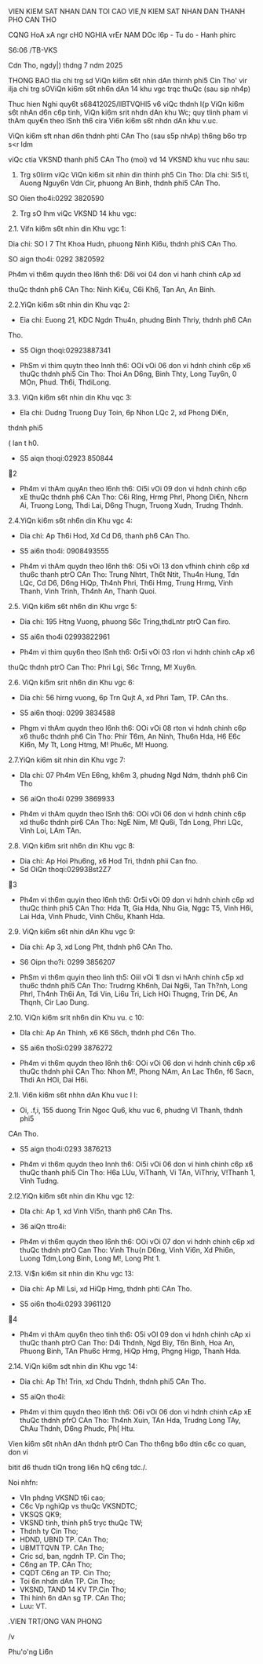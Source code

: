 VIEN KIEM SAT NHAN  DAN  TOI CAO
VIE,N  KIEM SAT NHAN  DAN
THANH PHO CAN  THO

CQNG HoA xA ngr cH0 NGHIA  vrEr NAM
DOc l6p - Tu do - Hanh  phirc

S6:06 /TB-VKS

Cdn Tho, ngdy|) thdng 7 ndm 2025

THONG BAO
tlia chi trg sd ViQn ki6m  s6t nhin dAn thirnh  phi5 Cin Tho'
vir ilja chi trg sOViQn  ki6m s6t nh6n dAn 14 khu vgc trqc thuQc  (sau sip nh4p)

Thuc hien Nghi  quy6t s68412025/llBTVQHl5  v6 viQc thdnh  l{p ViQn  ki6m  s6t
nhAn d6n c6p tinh,  ViQn  ki6m srit nhdn dAn khu Wc; quy tlinh  pham  vi thAm quy€n
theo lSnh th6 cira Vi6n ki6m s6t nhdn dAn khu v.uc.

ViQn  ki6m  sft nhan  d6n thdnh  phti CAn Tho  (sau s5p nhAp) th6ng b6o trp s<r ldm

viQc ctia VKSND  thanh  phi5 CAn Tho (moi)  vd 14 VKSND  khu vuc nhu  sau:

1. Trg s0lirm  viQc ViQn ki6m sit nhin din thinh  ph5 Cin Tho:
Dla chi: Si5 tl, Auong Nguy6n Vdn Cir, phuong An Binh, thdnh  phi5 CAn Tho.

SO Oien tho4i:0292  3820590

2. Trg sO lhm viQc VKSND 14 khu vgc:

2.1. Vifn ki6m s6t nhin din Khu vgc 1:

Dia chi: SO I 7 Tht Khoa Hudn,  phuong Ninh Ki6u, thdnh  phiS CAn  Tho.

SO aign tho4i:  0292  3820592

Ph4m  vi th6m quydn theo l6nh th6: D6i voi 04 don vi hanh chinh  cAp xd

thuQc  thdnh ph6  CAn  Tho: Ninh  Ki€u,  C6i Kh6, Tan An, An Binh.

2.2.YiQn  ki6m  s6t nhin din Khu  vqc 2:

- Eia chi: Euong 21, KDC Ngdn  Thu4n, phudng Binh Thriy,  thdnh ph6 CAn

Tho.

- S5 Oign thoqi:02923887341

- PhSm vi thim quytn  theo lnnh th6: OOi vOi 06 don vi hdnh chinh c6p x6
thuQc  thdnh  phi5 Cin Tho: Thoi An D6ng, Binh Thty, Long Tuy6n, 0 MOn, Phud.
Th6i, ThdiLong.

3.3. ViQn ki6m s6t nhin din Khu  vqc 3:

- Ela chi: Dudng  Truong Duy Toin,  6p Nhon  LQc  2, xd Phong Di€n,

thdnh phi5

( lan t h0.

- S5 aiqn thoqi:02923  850844

2

- Ph4m  vi thAm quyAn  theo l6nh th6: Oi5i vOi 09 don vi hdnh  chinh  c6p  xE
thuQc thdnh  ph6 CAn Tho: C6i RIng, Hrmg Phrl,  Phong  Di€n,  Nhcrn Ai, Truong
Long,  Thdi Lai, D6ng Thugn, Truong Xudn, Trudng Thdnh.

2.4.YiQn  ki6m s6t nh6n din Khu  vgc 4:

- Dia chi: Ap Th6i Hod, Xd Cd D6, thanh ph6 CAn  Tho.

- S5 ai6n tho4i: 0908493555

- Ph4m  vi thAm  quydn  theo l6nh th6: O5i vOi 13 don vfhinh chinh  c6p  xd
thu6c thanh ptrO  CAn  Tho: Trung Nhtrt,  Th6t Ntit, Thu4n  Hung, Tdn  LQc, Cd D6,
D6ng  HiQp, Th4nh Phri, Th6i Hmg,  Trung  Hrmg,  Vinh Thanh, Vinh Trinh, Th4nh
An, Thanh  Quoi.

2.5. ViQn ki6m s6t nh6n din Khu  vrgc  5:

- Dia chi: 195 Htng  Vuong, phuong  S6c Tring,thdLntr  ptrO Can firo.

- S5 ai6n tho4i  02993822961

- Ph4m vi thim quy6n  theo  lSnh th6: Or5i vOi 03 rlon vi hdnh  chinh  cAp x6

thuQc  thdnh  ptrO Can Tho: Phri Lgi, S6c Trnng, M! Xuy6n.

2.6. ViQn ki5m srit nh6n din Khu  vgc 6:

- Dia chi: 56 hirng vuong,  6p Trn Qujt  A, xd Phri Tam, TP. CAn ths.
- S5 ai6n thoqi: 0299 3834588

- Phgm vi thAm  quydn  theo l6nh th6: OOi vOi 08 rton vi hdnh  chinh  c6p  x6
thu6c thdnh ph6 Cin Tho: Phir T6m, An Ninh, Thu6n Hda,  H6 E6c Ki6n, My Tt,
Long  Htmg, M! Phu6c, M! Huong.

2.7.YiQn  ki6m sit nhin din Khu vgc 7:

- Dla chi: 07 Ph4m VEn E6ng,  kh6m 3, phudng Ngd  Ndm, thdnh ph6 Cin Tho

- S6 aiQn tho4i 0299  3869933

- Ph4m vi thAm  quydn  theo  lSnh th6: OOi vOi 06 don vi hdnh  chinh  c6p  xd
thu6c  thdnh pir6 CAn  Tho:  NgE Nim, M! Qu6i,  Tdn Long,  Phri LQc, Vinh Loi, LAm
TAn.

2.8. ViQn ki6m srit nh6n din Khu  vgc 8:

- Dia chi: Ap Hoi Phu6ng,  x6 Hod  Tri, thdnh phii Can fno.
- Sd OiQn thoqi:02993Bst2Z7

3

- Ph4m vi th6m  quyin theo l6nh th6:  Or5i  vOi 09 don vi hdnh chinh  c6p xd
thuQc  thinh  phi5 CAn Tho: Hda Tt, Gia Hda, Nhu  Gia,  Nggc T5, Vinh H6i, Lai Hda,
Vinh  Phudc,  Vinh  Ch6u, Khanh Hda.

2.9. ViQn ki6m  s6t nhin dAn Khu  vgc 9:

- Dia chi: Ap 3, xd Long Pht, thdnh ph6 CAn  Tho.

- S6 Oipn tho?i: 0299 3856207

- PhSm vi th6m  quyin theo linh th5: Oiil vOi 1l dsn vi hAnh  chinh  c5p xd
thu6c  thdnh  phi5  CAn Tho: Trudrng Kh6nh, Dai Ng6i, Tan Th?nh, Long Phrl, Th4nh
Th6i An, Tdi Vin, Li6u Tri, Lich  HOi Thugng,  Trin D€,  An Thqnh, Cir Lao Dung.

2.10.  ViQn ki6m  srlt nh6n din Khu vu. c 10:

- Dla chi: Ap An Thinh,  x6 K6 S6ch, thdnh  phd C6n Tho.

- S5 ai6n thoSi:0299  3876272

- Ph4m vi th6m  quydn  theo l6nh th6: OOi vOi 06 don vi hdnh chinh c6p x6
thuQc  thdnh phii CAn  Tho:  Nhon M!, Phong NAm, An Lac Th6n, f6 Sacn, Thdi An
HOi, Dai H6i.

2.1l. Vi6n ki6m s6t nhhn dAn Khu vuc I l:
- Oi, .f,i, 155 duong Trin Ngoc  Qu6,  khu vuc 6, phudng  Vl Thanh,  thdnh phi5

CAn Tho.

- S5 aign tho4i:0293  3876213

- Ph4m vi th6m  quydn theo lnnh th6: Oi5i vOi 06 don vi hinh  chinh c6p x6
thuQc  thanh  phi5 Cin Tho: H6a LUu, ViThanh,  Vi TAn, ViThriy,  V!Thanh  1, Vinh
Tudng.

2.l2.YiQn  ki6m  s6t nhin din Khu vgc 12:

- Dla chi: Ap 1, xd Vinh Vi5n, thanh ph6 CAn  Ths.

- 36 aiQn ttro4i:

- Ph4m vi th6m  quydn  theo l6nh th6: OOi vOi 07 don vi hdnh chinh c6p xd
thuQc thdnh ptrO Can Tho: Vinh Thu{n D6ng, Vinh Vi6n, Xd Phi6n,  Luong
Tdm,Long  Binh, Long M!, Long  Pht 1.

2.13. Vi$n ki6m sit nhin din Khu vgc 13:

- Dia chi: Ap MI Lsi, xd HiQp Hmg, thdnh phti  CAn  Tho.

- S5 oi6n tho4i:0293  3961120

4

- Ph4m  vi thAm quy6n  theo tinh th6: O5i vOl 09 don vi hdnh  chinh  cAp xi
thuQc thanh  ptrO Can Tho: D4i Thdnh, Ngd Biy, T6n Binh,  Hoa An, Phuong  Binh,
TAn Phu6c  Hrmg,  HiQp  Hmg, Phgng Higp, Thanh  Hda.

2.14. ViQn ki6m sdt nhin din Khu vgc 14:

- Dia chi: Ap Th! Trin, xd Chdu Thdnh,  thdnh  phi5 CAn Tho.

- S5 aiQn tho4i:

- Ph4m vi thim quydn theo l6nh th6: O6i vOi 06 don vi hdnh  chinh  cAp xE
thuQc thdnh pfrO CAn Tho:  Th4nh Xuin,  TAn  Hda, Trudng Long TAy,  ChAu Thdnh,
D6ng Phudc, Ph[ Htu.

Vien ki6m s6t nhAn  dAn thdnh ptrO Can  Tho  th6ng b6o dtin c6c co quan,  don vi

bitit d6 thudn  tiQn trong li6n  hQ c6ng  tdc./.

Noi nhfn:
- VIn phdng  VKSND  t6i cao;
- C6c  Vp nghiQp  vs thuQc VKSNDTC;
- VKSQS  QK9;
- VKSND tinh,  thinh ph5 tryc thuQc TW;
- Thdnh  ty Cin Tho;
- HDND, UBND  TP. CAn Tho;
- UBMTTQVN  TP. CAn Tho;
- Cric  sd, ban,  ngdnh TP. Cin Tho;
- C6ng  an TP.  CAn Tho;
- CQDT  C6ng  an TP. Cin Tho;
- Toi 6n nhdn  dAn  TP. Cin Tho;
- VKSND,  TAND  14 KV TP.Cin  Tho;
- Thi hinh  6n dAn sg  TP.  CAn Tho;
- Luu: VT.

.VIEN TRT/ONG
VAN PHONG

/v

Phu'o'ng Li6n


